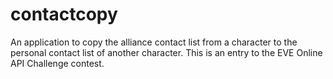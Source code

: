# contactcopy
An application to copy the alliance contact list from a character to the personal contact list of another character. This is an entry to the EVE Online API Challenge contest.
